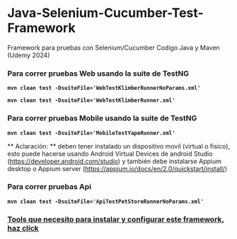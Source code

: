 # Java-Selenium-Cucumber-Test-Framework

Framework para pruebas con Selenium/Cucumber Codigo Java y Maven (Udemy 2024)



### Para correr pruebas Web usando la suite de TestNG


**`mvn clean test -DsuiteFile='WebTestKlimberRunnerNoParams.xml'`**

**`mvn clean test -DsuiteFile='WebTestKlimberRunner.xml'`**


### Para correr pruebas Mobile  usando la suite de TestNG

**`mvn clean test -DsuiteFile='MobileTestYapeRunner.xml'`**


** Aclaración: ** deben tener instalado un dispositivo movil (virtual o fisico), esto puede hacerse usando Android Virtual Devices de android Studio (https://developer.android.com/studio) y también debe instalarse Appium desktop o Appium server (https://appium.io/docs/en/2.0/quickstart/install/)


### Para correr pruebas Api

**`mvn clean test -DsuiteFile='ApiTestPetStoreRunnerNoParams.xml'`**

### [Tools que necesito para instalar y configurar este framework, haz click](https://medium.com/@waynemervin/como-configurar-tu-entorno-para-empezar-a-programar-en-java-a64337863d98)